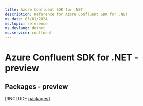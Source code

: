 ```yaml
---
title: Azure Confluent SDK for .NET
description: Reference for Azure Confluent SDK for .NET
ms.date: 03/01/2024
ms.topic: reference
ms.devlang: dotnet
ms.service: confluent
---
```

# Azure Confluent SDK for .NET - preview
## Packages - preview
[!INCLUDE [packages](confluent-index.md)]